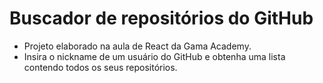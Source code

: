 # Buscador de repositórios do GitHub

- Projeto elaborado na aula de React da Gama Academy.
- Insira o nickname de um usuário do GitHub e obtenha uma lista contendo todos os seus repositórios.
